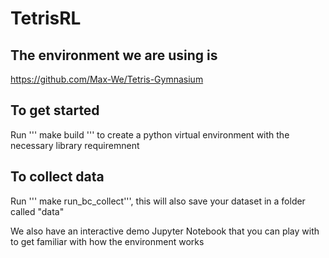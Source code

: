 # TetrisRL

## The environment we are using is
https://github.com/Max-We/Tetris-Gymnasium

## To get started 
Run ''' make build ''' to create a python virtual environment with the necessary library requiremnent

## To collect data 
Run ''' make run_bc_collect''', this will also save your dataset in a folder called "data"

We also have an interactive demo Jupyter Notebook that you can play with to get familiar with how the environment works
